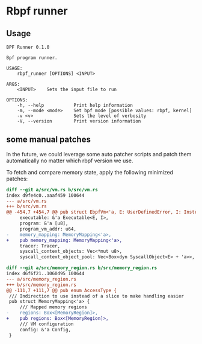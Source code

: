 # Rbpf runner

## Usage
```
BPF Runner 0.1.0

Bpf program runner.

USAGE:
    rbpf_runner [OPTIONS] <INPUT>

ARGS:
    <INPUT>    Sets the input file to run

OPTIONS:
    -h, --help           Print help information
    -m, --mode <mode>    Set bpf mode [possible values: rbpf, kernel]
    -v <v>               Sets the level of verbosity
    -V, --version        Print version information
```

## some manual patches

In the future, we could leverage some auto patcher scripts and patch them automatically no matter which rbpf version we use.

To fetch and compare memory state, apply the following minimized patches:
```diff
diff --git a/src/vm.rs b/src/vm.rs
index d9fe4c0..aaaf459 100644
--- a/src/vm.rs
+++ b/src/vm.rs
@@ -454,7 +454,7 @@ pub struct EbpfVm<'a, E: UserDefinedError, I: InstructionMeter> {
     executable: &'a Executable<E, I>,
     program: &'a [u8],
     program_vm_addr: u64,
-    memory_mapping: MemoryMapping<'a>,
+    pub memory_mapping: MemoryMapping<'a>,
     tracer: Tracer,
     syscall_context_objects: Vec<*mut u8>,
     syscall_context_object_pool: Vec<Box<dyn SyscallObject<E> + 'a>>,
```

```diff
diff --git a/src/memory_region.rs b/src/memory_region.rs
index d6f6f21..1060d95 100644
--- a/src/memory_region.rs
+++ b/src/memory_region.rs
@@ -111,7 +111,7 @@ pub enum AccessType {
 /// Indirection to use instead of a slice to make handling easier
 pub struct MemoryMapping<'a> {
     /// Mapped memory regions
-    regions: Box<[MemoryRegion]>,
+    pub regions: Box<[MemoryRegion]>,
     /// VM configuration
     config: &'a Config,
 }
```